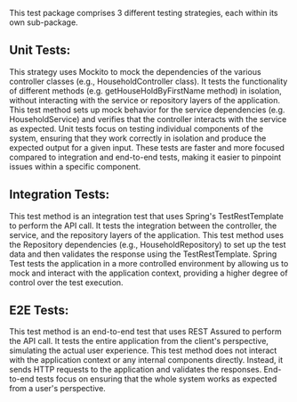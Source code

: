 This test package comprises 3 different testing strategies, each within its own sub-package.

## Unit Tests:
This strategy uses Mockito to mock the dependencies of the various controller classes (e.g., HouseholdController class).
It tests the functionality of different methods (e.g. getHouseHoldByFirstName method) in isolation, without interacting with the service or repository layers of the application.
This test method sets up mock behavior for the service dependencies (e.g. HouseholdService) and verifies that the controller interacts with the service as expected. 
Unit tests focus on testing individual components of the system, ensuring that they work correctly in isolation and produce the expected output for a given input.
These tests are faster and more focused compared to integration and end-to-end tests, making it easier to pinpoint issues within a specific component.

## Integration Tests:
This test method is an integration test that uses Spring's TestRestTemplate to perform the API call. 
It tests the integration between the controller, the service, and the repository layers of the application. 
This test method uses the Repository dependencies (e.g., HouseholdRepository) to set up the test data and then validates the response using the TestRestTemplate.
Spring Test tests the application in a more controlled environment by allowing us to mock and interact with the application context, providing a higher degree of control over the test execution.

## E2E Tests:
This test method is an end-to-end test that uses REST Assured to perform the API call. 
It tests the entire application from the client's perspective, simulating the actual user experience. 
This test method does not interact with the application context or any internal components directly. 
Instead, it sends HTTP requests to the application and validates the responses. 
End-to-end tests focus on ensuring that the whole system works as expected from a user's perspective.